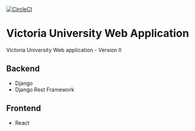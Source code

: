 
[![CircleCI](https://circleci.com/gh/wanyaland/victoria_university.svg?style=shield)](https://circleci.com/gh/wanyaland/victoria_university)
# Victoria University Web Application

Victoria University Web application - Version II

## Backend

- Django
- Django Rest Framework


## Frontend
- React


